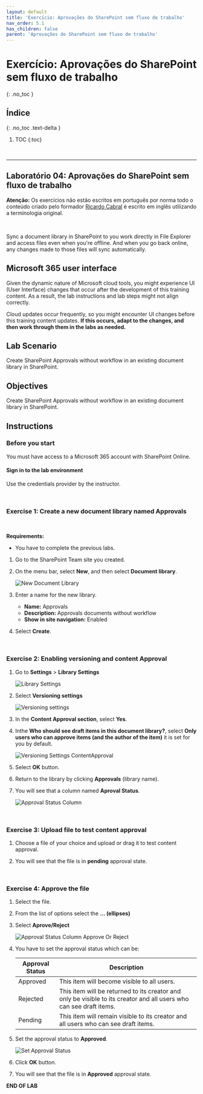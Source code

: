 ```yaml
---
layout: default
title: 'Exercício: Aprovações do SharePoint sem fluxo de trabalho'
nav_order: 5.1
has_children: false
parent: 'Aprovações do SharePoint sem fluxo de trabalho'
---
```


# Exercício: Aprovações do SharePoint sem fluxo de trabalho
{: .no_toc }


## Índice
{: .no_toc .text-delta }

1. TOC
{:toc}

<br/>

---

## Laboratório 04: Aprovações do SharePoint sem fluxo de trabalho

**Atenção:** Os exercícios não estão escritos em português por norma todo o conteúdo criado pelo formador [Ricardo Cabral](https://www.rramoscabral.com/) é escrito em inglês utilizando a terminologia original.

<br/>


Sync a document library in SharePoint to you work directly in File Explorer and access files even when you're offline. And when you go back online, any changes made to those files will sync automatically.

## Microsoft 365 user interface

Given the dynamic nature of Microsoft cloud tools, you might experience UI (User Interface) changes that occur after the development of this training content. As a result, the lab instructions and lab steps might not align correctly.

Cloud updates occur frequently, so you might encounter UI changes before this training content updates. **If this occurs, adapt to the changes, and then work through them in the labs as needed.**


## Lab Scenario 

Create SharePoint Approvals without workflow in an existing document library in SharePoint.


## Objectives

Create SharePoint Approvals without workflow in an existing document library in SharePoint.

## Instructions

### Before you start

You must have access to a Microsoft 365 account with SharePoint Online.

#### Sign in to the lab environment

Use the credentials provider by the instructor.

<br/>


### Exercise 1: Create a new document library named **Approvals**

<br/>

**Requirements:** 
 - You have to complete the previous labs.


1. Go to the SharePoint Team site you created.

1. On the menu bar, select **New**, and then select **Document library**.

    ![New Document Library](https://www.rramoscabral.com/training/assets/MSSharePoint/NewDocumentLibrary.png)

1. Enter a name for the new library.
    - **Name:** Approvals
    - **Description:** Approvals documents without workflow
    - **Show in site navigation:** Enabled

1. Select **Create**.

<br/>

### Exercise 2: Enabling versioning and content Approval

1. Go to **Settings** > **Library Settings** 

    ![Library Settings](https://www.rramoscabral.com/training/assets/MSSharePoint/LibrarySettings.png)

1. Select **Versioning settings**

    ![Versioning settings](https://www.rramoscabral.com/training/assets/MSSharePoint/LibrarySettingsVersioningSettings.png)


1. In the **Content Approval section**, select **Yes**.

1. Inthe **Who should see draft items in this document library?**, select **Only users who can approve items (and the author of the item)** it is set for you by default.

    ![Versioning Settings ContentApproval](https://www.rramoscabral.com/training/assets/MSSharePoint/VersioningSettingsContentApproval.png)

1. Select **OK** button.

1. Return to the library by clicking **Approvals** (library name).

1. You will see that a column named **Aproval Status**.

    ![Approval Status Column](https://www.rramoscabral.com/training/assets/MSSharePoint/ApprovalStatusColumn.png)


<br/>


### Exercise 3: Upload file to test content approval


1. Choose a file of your choice and upload or drag it to test content approval.

1. You will see that the file is in **pending** approval state.

<br/>


### Exercise 4: Approve the file

1. Select the file.
1. From the list of options select the **... (ellipses)**
1. Select **Aprove/Reject**
    
    ![Approval Status Column Approve Or Reject](https://www.rramoscabral.com/training/assets/MSSharePoint/ApprovalStatusColumnApproveOrReject.png)

1. You have to set the approval status which can be:

    | Approval Status | Description |
    | --- | --- |
    | Approved | This item will become visible to all users.|
    | Rejected | This item will be returned to its creator and only be visible to its creator and all users who can see draft items. |
    | Pending | This item will remain visible to its creator and all users who can see draft items. |


1. Set the approval status to **Approved**.


    ![Set Approval Status](https://www.rramoscabral.com/training/assets/MSSharePoint/SetApprovalStatus.png)

1. Click **OK** button.

1. You will see that the file is in **Approved** approval state.

**END OF LAB**
